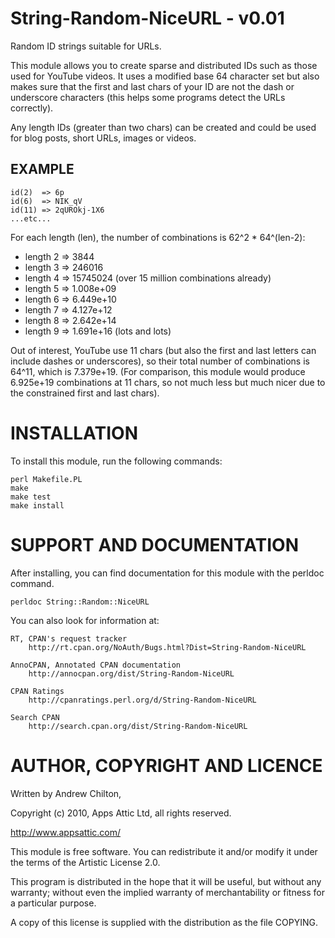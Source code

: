 # String-Random-NiceURL - v0.01 #

Random ID strings suitable for URLs.

This module allows you to create sparse and distributed IDs such as those used
for YouTube videos. It uses a modified base 64 character set but also makes
sure that the first and last chars of your ID are not the dash or underscore
characters (this helps some programs detect the URLs correctly).

Any length IDs (greater than two chars) can be created and could be used for
blog posts, short URLs, images or videos.

## EXAMPLE ##

    id(2)  => 6p
    id(6)  => NIK_qV
    id(11) => 2qUROkj-1X6
    ...etc...

For each length (len), the number of combinations is 62^2 * 64^(len-2):

* length 2 => 3844
* length 3 => 246016
* length 4 => 15745024  (over 15 million combinations already)
* length 5 => 1.008e+09
* length 6 => 6.449e+10
* length 7 => 4.127e+12
* length 8 => 2.642e+14
* length 9 => 1.691e+16 (lots and lots)

Out of interest, YouTube use 11 chars (but also the first and last letters can
include dashes or underscores), so their total number of combinations is 64^11,
which is 7.379e+19. (For comparison, this module would produce 6.925e+19
combinations at 11 chars, so not much less but much nicer due to the
constrained first and last chars).

# INSTALLATION #

To install this module, run the following commands:

	perl Makefile.PL
	make
	make test
	make install

# SUPPORT AND DOCUMENTATION #

After installing, you can find documentation for this module with the
perldoc command.

    perldoc String::Random::NiceURL

You can also look for information at:

    RT, CPAN's request tracker
        http://rt.cpan.org/NoAuth/Bugs.html?Dist=String-Random-NiceURL

    AnnoCPAN, Annotated CPAN documentation
        http://annocpan.org/dist/String-Random-NiceURL

    CPAN Ratings
        http://cpanratings.perl.org/d/String-Random-NiceURL

    Search CPAN
        http://search.cpan.org/dist/String-Random-NiceURL

# AUTHOR, COPYRIGHT AND LICENCE #

Written by Andrew Chilton, <andy at chilts dot org>

Copyright (c) 2010, Apps Attic Ltd, all rights reserved.

http://www.appsattic.com/

This module is free software. You can redistribute it and/or modify it under
the terms of the Artistic License 2.0.

This program is distributed in the hope that it will be useful, but without any
warranty; without even the implied warranty of merchantability or fitness for a
particular purpose.

A copy of this license is supplied with the distribution as the file COPYING.
